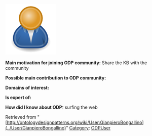 [![Image:ODPUser.png](../images/a/a6/ODPUser.png)](../Image/ODPUser.png "Image:ODPUser.png")




  





__Main motivation for joining ODP community:__ Share the KB with the community


__Possible main contribution to ODP community:__


__Domains of interest:__


  



__Is expert of:__


  

__How did I know about ODP:__ surfing the web






Retrieved from "[http://ontologydesignpatterns.org/wiki/User:GianpieroBongallino](../User/GianpieroBongallino)"
 [Category](http://ontologydesignpatterns.org/wiki/Special:Categories "Special:Categories"): [ODPUser](../Category/ODPUser "Category:ODPUser")
